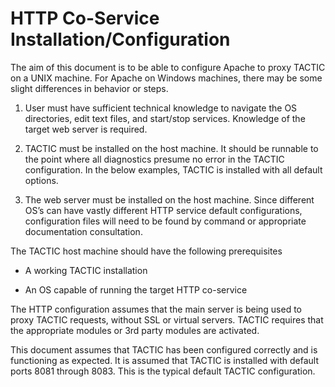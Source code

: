 # HTTP Co-Service Installation/Configuration

The aim of this document is to be able to configure Apache to proxy
TACTIC on a UNIX machine. For Apache on Windows machines, there may be
some slight differences in behavior or steps.

1.  User must have sufficient technical knowledge to navigate the OS
    directories, edit text files, and start/stop services. Knowledge of the
    target web server is required.

2.  TACTIC must be installed on the host machine. It should be runnable
    to the point where all diagnostics presume no error in the TACTIC configuration. In the below examples, TACTIC is installed with all
    default options.

3.  The web server must be installed on the host machine. Since
    different OS’s can have vastly different HTTP service default
    configurations, configuration files will need to be found by command or
    appropriate documentation consultation.

The TACTIC host machine should have the following prerequisites

-   A working TACTIC installation

-   An OS capable of running the target HTTP co-service

The HTTP configuration assumes that the main server is being used to
proxy TACTIC requests, without SSL or virtual servers. TACTIC requires
that the appropriate modules or 3rd party modules are activated.

This document assumes that TACTIC has been configured correctly and is
functioning as expected. It is assumed that TACTIC is installed with
default ports 8081 through 8083. This is the typical default TACTIC
configuration.
